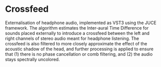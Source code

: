 # Crossfeed
Externalisation of headphone audio, implemented as VST3 using the JUCE framework. The algorithm estimates the Inter-aural Time Difference for sounds placed externally to introduce a crossfeed between the left and right channels of stereo audio meant for headphone listening. The crossfeed is also filtered to more closely approximate the effect of the acoustic shadow of the head, and further processing is applied to ensure that (1) there is no phase cancellation or comb filtering, and (2) the audio stays spectrally uncolored. 
